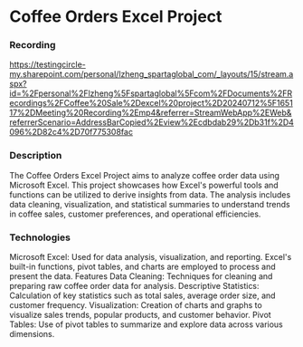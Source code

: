 # Coffee Orders Excel Project

### Recording 
https://testingcircle-my.sharepoint.com/personal/lzheng_spartaglobal_com/_layouts/15/stream.aspx?id=%2Fpersonal%2Flzheng%5Fspartaglobal%5Fcom%2FDocuments%2FRecordings%2FCoffee%20Sale%2Dexcel%20project%2D20240712%5F165117%2DMeeting%20Recording%2Emp4&referrer=StreamWebApp%2EWeb&referrerScenario=AddressBarCopied%2Eview%2Ecdbdab29%2Db31f%2D4096%2D82c4%2D70f775308fac

### Description
The Coffee Orders Excel Project aims to analyze coffee order data using Microsoft Excel. This project showcases how Excel's powerful tools and functions can be utilized to derive insights from data. The analysis includes data cleaning, visualization, and statistical summaries to understand trends in coffee sales, customer preferences, and operational efficiencies.

### Technologies
Microsoft Excel: Used for data analysis, visualization, and reporting. Excel's built-in functions, pivot tables, and charts are employed to process and present the data.
Features
Data Cleaning: Techniques for cleaning and preparing raw coffee order data for analysis.
Descriptive Statistics: Calculation of key statistics such as total sales, average order size, and customer frequency.
Visualization: Creation of charts and graphs to visualize sales trends, popular products, and customer behavior.
Pivot Tables: Use of pivot tables to summarize and explore data across various dimensions.
